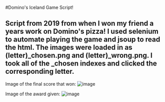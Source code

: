 #Domino's Iceland Game Script!

## Script from 2019 from when I won my friend a years work on Domino's pizza! I used selenium to automate playing the game and jsoup to read the html. The images were loaded in as (letter)_chosen.png and (letter)_wrong.png. I took all of the _chosen indexes and clicked the corresponding letter.


Image of the final score that won:
![image](https://user-images.githubusercontent.com/113065654/212279829-176c6790-298f-491e-a3e5-967b1f7c12ef.png)


Image of the award given:
![image](https://user-images.githubusercontent.com/113065654/212280579-329005f9-d148-47aa-a726-588147ab32e5.png)
